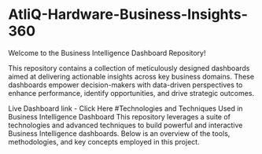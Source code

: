 # AtliQ-Hardware-Business-Insights-360
Welcome to the Business Intelligence Dashboard Repository!

This repository contains a collection of meticulously designed dashboards aimed at delivering actionable insights across key business domains. These dashboards empower decision-makers with data-driven perspectives to enhance performance, identify opportunities, and drive strategic outcomes.

Live Dashboard link - Click Here
#Technologies and Techniques Used in Business Intelligence Dashboard
This repository leverages a suite of technologies and advanced techniques to build powerful and interactive Business Intelligence dashboards. Below is an overview of the tools, methodologies, and key concepts employed in this project.




